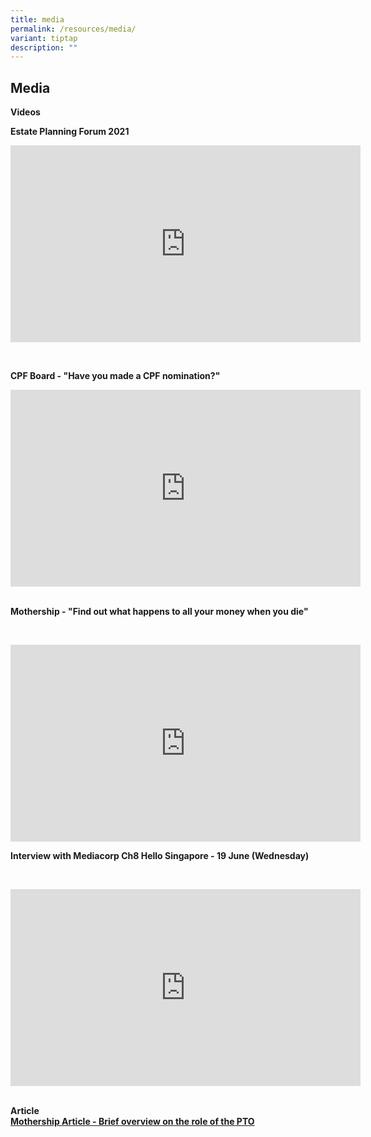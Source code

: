 ```yaml
---
title: media
permalink: /resources/media/
variant: tiptap
description: ""
---
```

<h2>Media</h2>
<p><strong>Videos</strong>
<br>
</p>
<p><strong>Estate Planning Forum 2021</strong>
</p>
<div class="iframe-wrapper">
<iframe height="315" width="560" allowfullscreen="true" frameborder="0" src="https://www.youtube.com/embed/MvXFWWmiju8"></iframe>
</div>
<p>
<br>
</p>
<p><strong>CPF Board - "Have you made a CPF nomination?"</strong>
</p>
<div class="iframe-wrapper">
<iframe height="315" width="560" allowfullscreen="true" frameborder="0" src="https://www.youtube.com/embed/cj6w1hjQSGs"></iframe>
</div>
<p>
<br><strong>Mothership - "Find out what happens to all your money when you die"</strong>
</p>
<p>&nbsp;</p>
<div class="iframe-wrapper">
<iframe height="315" width="560" allowfullscreen="true" frameborder="0" src="https://www.youtube.com/embed/Me25x26d5mc"></iframe>
</div>
<p></p>
<p><strong>Interview with Mediacorp Ch8 Hello Singapore - 19 June (Wednesday)</strong>
</p>
<p>&nbsp;</p>
<div class="iframe-wrapper">
<iframe height="315" width="560" allowfullscreen="true" frameborder="0" src="https://www.youtube.com/embed/kq1IxTivxGg?si=ak_O4hsDDhM_rXzT"></iframe>
</div>
<p>
<br><strong>Article</strong>
<br><strong><a href="https://mothership.sg/2021/04/pto-civil-servant-track-nok/" rel="noopener noreferrer nofollow" target="_blank"> Mothership Article - Brief overview on the role of the PTO</a></strong>
</p>